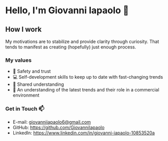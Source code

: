 # Hello, I'm Giovanni Iapaolo 👋

## How I work

My motivations are to stabilize and provide clarity through curiosity. That tends to manifest as creating (hopefully) just enough process.

### My values

- 📌 Safety and trust
- 💻 Self-development skills to keep up to date with fast-changing trends
- 🚀 Shared understanding
- 📑 An understanding of the latest trends and their role in a commercial environment

### Get in Touch 📫</b>

- E-mail: giovanniiapaolo6@gmail.com
- GitHub: https://github.com/GiovanniIapaolo
- LinkedIn: https://www.linkedin.com/in/giovanni-iapaolo-10853520a

